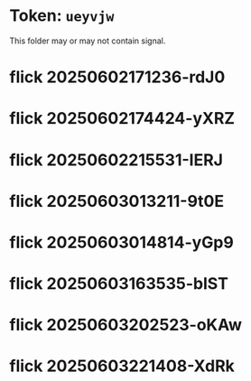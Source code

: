 # Token: `ueyvjw`

This folder may or may not contain signal.
# flick 20250602171236-rdJ0
# flick 20250602174424-yXRZ
# flick 20250602215531-IERJ
# flick 20250603013211-9t0E
# flick 20250603014814-yGp9
# flick 20250603163535-blST
# flick 20250603202523-oKAw
# flick 20250603221408-XdRk
